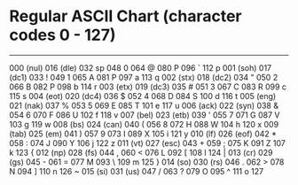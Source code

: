 # Regular ASCII Chart (character codes 0 - 127)
***
000   (nul)   016   (dle)   032 sp   048 0   064 @   080 P   096 \`   112 p
001   (soh)   017   (dc1)   033 !    049 1   065 A   081 P   097 a   113 q
002   (stx)   018   (dc2)   034 "    050 2   066 B   082 P   098 b   114 r
003   (etx)   019   (dc3)   035 \#    051 3   067 C   083 R   099 c   115 s
004   (eot)   020   (dc4)   036 $    052 4   068 D   084 S   100 d   116 t
005   (eng)   021   (nak)   037 %    053 5   069 E   085 T   101 e   117 u
006   (ack)   022   (syn)   038 &    054 6   070 F   086 U   102 f   118 v
007   (bel)   023   (etb)   039 '    055 7   071 G   087 V   103 g   119 w
008   (bs)    024   (can)   040 (    056 8   072 H   088 W   104 h   120 x
009   (tab)   025   (em)    041 )    057 9   073 I   089 X   105 i   121 y
010   (lf)    026   (eof)   042 *    058 :   074 J   090 Y   106 j   122 z
011   (vt)    027   (esc)   043 +    059 ;   075 K   091 Z   107 k   123 {
012   (np)    028   (fs)    044 ,    060 <   076 L   092 [   108 l   124 |
013   (cr)    029   (gs)    045 -    061 =   077 M   093 \\   109 m   125 }
014   (so)    030   (rs)    046 .    062 >   078 N   094 ]   110 n   126 ~
015   (si)    031   (us)    047 /    063 ?   079 O   095 ^   111 o   127 

